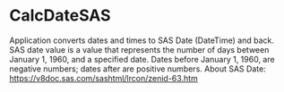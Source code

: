 # CalcDateSAS
Application converts dates and times to SAS Date (DateTime) and back.
SAS date value is a value that represents the number of days between January 1, 1960, and a specified date. Dates before January 1, 1960, are negative numbers;
dates after are positive numbers.
About SAS Date: https://v8doc.sas.com/sashtml/lrcon/zenid-63.htm
